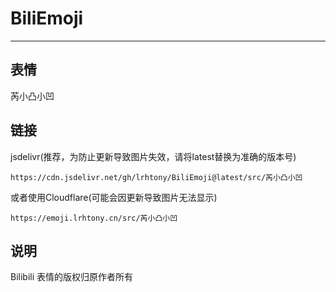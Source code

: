 # BiliEmoji
---
## 表情
芮小凸小凹
## 链接
jsdelivr(推荐，为防止更新导致图片失效，请将latest替换为准确的版本号)
```
https://cdn.jsdelivr.net/gh/lrhtony/BiliEmoji@latest/src/芮小凸小凹
```
或者使用Cloudflare(可能会因更新导致图片无法显示)
```
https://emoji.lrhtony.cn/src/芮小凸小凹
```
## 说明
Bilibili 表情的版权归原作者所有
